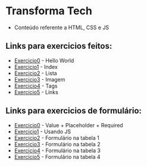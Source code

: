 # Transforma Tech

* Conteúdo referente a HTML, CSS e JS

## Links para exercicios feitos:
- [Exercicio0](/transforma-tech/js/projeto-html/hello.html) - Hello World
- [Exercicio1](/transforma-tech/js/projeto-html/index.html) - Index
- [Exercicio2](/transforma-tech/js/projeto-html/exercicio3.html) - Lista
- [Exercicio3](/transforma-tech/js/projeto-html/exercicio4.html) - Imagem
- [Exercicio4](/transforma-tech/js/projeto-html/exercicios-tag.html) - Tags
- [Exercicio5](/transforma-tech/js/projeto-html/exercicios-links.html) - Links

## Links para exercicios de formulário:
- [Exercicio0](/transforma-tech/js/projeto-html/inicio-ao-form1.html) - Value + Placeholder + Required 
- [Exercicio1](/transforma-tech/js/projeto-html/inicio-ao-form2.html) - Usando JS
- [Exercicio2](/transforma-tech/js/projeto-html/exercicios-form.html) - Formulário na tabela 1
- [Exercicio3](/transforma-tech/js/projeto-html/exercicios-form2.html) - Formulário na tabela 2
- [Exercicio4](/transforma-tech/js/projeto-html/exercicios-form3.html) - Formulário na tabela 3
- [Exercicio5](/transforma-tech/js/projeto-html/exercicios-form4.html) - Formulário na tabela 4